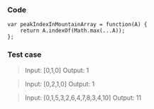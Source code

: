 ### Code
```
var peakIndexInMountainArray = function(A) {
    return A.indexOf(Math.max(...A));
};
```
### Test case 

>Input: [0,1,0]
>Output: 1

>Input: [0,2,1,0]
>Output: 1

>Input: [0,1,5,3,2,6,4,7,8,3,4,10]
>Output: 11